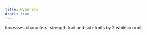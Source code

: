 ```yaml
---
title: Hyperion
draft: true
---
```


Increases characters' strength trait and sub-traits by 2 while in orbit.